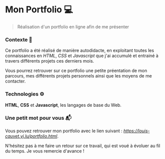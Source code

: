 # Mon Portfolio  💻

> Réalisation d'un portfolio en ligne afin de me présenter

### Contexte 💬

Ce portfolio a été réalisé de manière autodidacte, en exploitant toutes les connaissances en *HTML*, *CSS* et *Javascript* que j'ai accumulé et entrainé à travers différents projets ces derniers mois.

Vous pourrez retrouver sur ce portfolio une petite préentation de mon parcours, mes différents projets personnels ainsi que les moyens de me contacter.


### Technologies ⚙️
**HTML**, **CSS** et **Javascript**, les langages de base du Web.

### Une petit  mot pour vous :mailbox_with_mail:
Vous pouvez retrouver mon portfolio avec le lien suivant : *https://louis-cauvet.yj.lu/portfolio.html*. 

N'hésitez pas à me faire un retour sur ce travail, qui est voué à évoluer au fil du temps. Je vous remercie d'avance !
